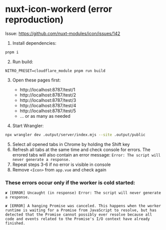 # nuxt-icon-workerd (error reproduction)

Issue: https://github.com/nuxt-modules/icon/issues/142

1. Install dependencies:

```bash
pnpm i
```

2. Run build:

```
NITRO_PRESET=cloudflare_module pnpm run build
```

3. Open these pages first:

   - http://localhost:8787/test/1
   - http://localhost:8787/test/2
   - http://localhost:8787/test/3
   - http://localhost:8787/test/4
   - http://localhost:8787/test/5
   - ... or as many as needed

4. Start Wrangler:

```bash
npx wrangler dev .output/server/index.mjs --site .output/public
```

5. Select all opened tabs in Chrome by holding the Shift key
6. Refresh all tabs at the same time and check console for errors. The errored tabs will also contain an error message: `Error: The script will never generate a response.`
7. Repeat steps 3-6 if no error is visible in console
8. Remove `<Icon>` from `app.vue` and check again

### These errors occur only if the worker is cold started:

`✘ [ERROR] Uncaught (in response) Error: The script will never generate a response.`

`✘ [ERROR] A hanging Promise was canceled. This happens when the worker runtime is waiting for a Promise from JavaScript to resolve, but has detected that the Promise cannot possibly ever resolve because all code and events related to the Promise's I/O context have already finished.`
